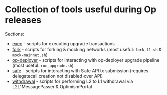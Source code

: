 # Collection of tools useful during Op releases

Sections:
- [exec](./exec/) - scripts for executing upgrade transactions 
- [fork](./fork/) - scripts for forking & mocking networks (most useful: `fork_l1.sh` & `mock-mainnet.sh`)
- [op-deployer](./op-deployer/) - scripts for interacting with op-deployer upgrade pipeline (most useful: `run_upgrade.sh`)
- [safe](./safe/) - scripts for interacting with Safe API tx submission (requires delegatecall creation not disabled over API)
- [withdrawal](./withdrawal/) - scripts for performing L2 to L1 withdrawal via L2L1MessagePasser & OptimismPortal
